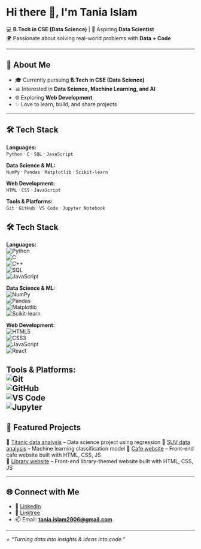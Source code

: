 # Hi there 👋, I'm Tania Islam  

💻 **B.Tech in CSE (Data Science)** | 🎯 Aspiring **Data Scientist**  
🌍 Passionate about solving real-world problems with **Data + Code**  

---

## 🚀 About Me  
- 🎓 Currently pursuing **B.Tech in CSE (Data Science)** 
- 📊 Interested in **Data Science, Machine Learning, and AI**  
- 🌐 Exploring **Web Development**   
- ✨ Love to learn, build, and share projects  

---

## 🛠️ Tech Stack  

**Languages:**  
`Python` · `C` · `SQL` · `JavaScript`  

**Data Science & ML:**  
`NumPy` · `Pandas` · `Matplotlib` · `Scikit-learn`  

**Web Development:**  
`HTML` · `CSS` · `JavaScript` 

**Tools & Platforms:**  
`Git` · `GitHub` · `VS Code` · `Jupyter Notebook`  

## 🛠️ Tech Stack  

**Languages:**  
![Python](https://img.shields.io/badge/Python-3776AB?style=for-the-badge&logo=python&logoColor=white)  
![C](https://img.shields.io/badge/C-00599C?style=for-the-badge&logo=c&logoColor=white)  
![C++](https://img.shields.io/badge/C++-00599C?style=for-the-badge&logo=c%2B%2B&logoColor=white)  
![SQL](https://img.shields.io/badge/SQL-003B57?style=for-the-badge&logo=postgresql&logoColor=white)  
![JavaScript](https://img.shields.io/badge/JavaScript-F7DF1E?style=for-the-badge&logo=javascript&logoColor=black)  

**Data Science & ML:**  
![NumPy](https://img.shields.io/badge/NumPy-013243?style=for-the-badge&logo=numpy&logoColor=white)  
![Pandas](https://img.shields.io/badge/Pandas-150458?style=for-the-badge&logo=pandas&logoColor=white)  
![Matplotlib](https://img.shields.io/badge/Matplotlib-013243?style=for-the-badge&logo=plotly&logoColor=white)  
![Scikit-learn](https://img.shields.io/badge/Scikit--Learn-F7931E?style=for-the-badge&logo=scikit-learn&logoColor=white)  

**Web Development:**  
![HTML5](https://img.shields.io/badge/HTML5-E34F26?style=for-the-badge&logo=html5&logoColor=white)  
![CSS3](https://img.shields.io/badge/CSS3-1572B6?style=for-the-badge&logo=css3&logoColor=white)  
![JavaScript](https://img.shields.io/badge/JavaScript-F7DF1E?style=for-the-badge&logo=javascript&logoColor=black)  
![React](https://img.shields.io/badge/React-20232A?style=for-the-badge&logo=react&logoColor=61DAFB)  

**Tools & Platforms:**  
![Git](https://img.shields.io/badge/Git-F05032?style=for-the-badge&logo=git&logoColor=white)  
![GitHub](https://img.shields.io/badge/GitHub-181717?style=for-the-badge&logo=github&logoColor=white)  
![VS Code](https://img.shields.io/badge/VS%20Code-0078D4?style=for-the-badge&logo=visual-studio-code&logoColor=white)  
![Jupyter](https://img.shields.io/badge/Jupyter-F37626?style=for-the-badge&logo=jupyter&logoColor=white)  
---

## 📂 Featured Projects  
🔹 [Titanic data analysis](https://github.com/taniahack11/Titanic-data-analysis?tab=readme-ov-file) – Data science project using regression
🔹 [SUV data analysis](https://github.com/taniahack11/SUV-data-analysis) – Machine learning classification model
🔹 [Cafe website](https://github.com/taniahack11/Cafe-website) – Front-end cafe website built with HTML, CSS, JS  
🔹 [Library website](https://github.com/taniahack11/Library-website) – Front-end library-themed website built with HTML, CSS, JS  

---

## 🌐 Connect with Me  
- 💼 [LinkedIn](https://www.linkedin.com/in/tania-islam-072a30374)  
- 🌱 [Linktree](https://linktr.ee/tania678)  
- 📫 Email: **tania.islam2906@gmail.com**  

---

⭐️ *“Turning data into insights & ideas into code.”*  
